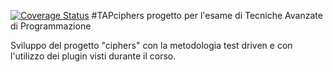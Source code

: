 [![Coverage Status](https://coveralls.io/repos/github/ma-buracchi/TAPciphers/badge.svg?branch=master)](https://coveralls.io/github/ma-buracchi/TAPciphers?branch=master)
#TAPciphers
progetto per l'esame di Tecniche Avanzate di Programmazione

Sviluppo del progetto "ciphers" con la metodologia test driven e con l'utilizzo dei plugin visti durante il corso.
